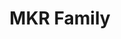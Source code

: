 ---
title: MKR Family
description: Easily shift between wireless communication protocols with minimal software changes, while being cost efficient
bu: maker
---